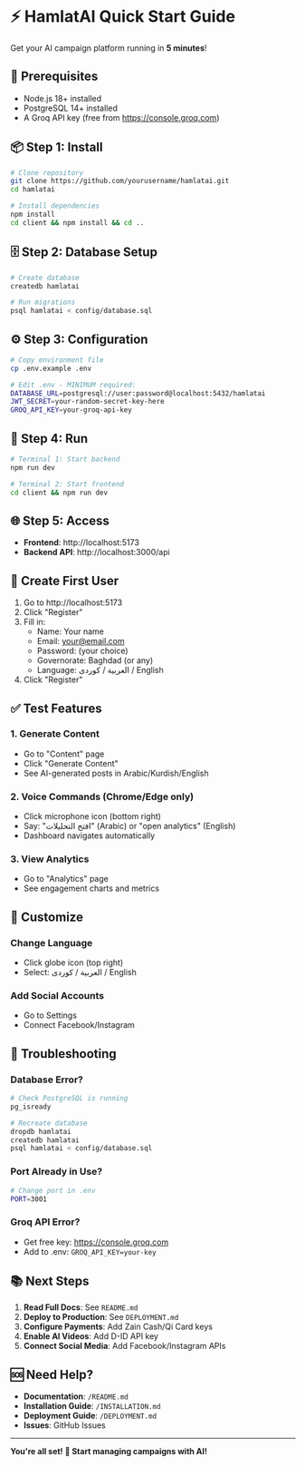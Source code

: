# ⚡ HamlatAI Quick Start Guide

Get your AI campaign platform running in **5 minutes**!

## 🎯 Prerequisites

- Node.js 18+ installed
- PostgreSQL 14+ installed
- A Groq API key (free from https://console.groq.com)

## 📦 Step 1: Install

```bash
# Clone repository
git clone https://github.com/yourusername/hamlatai.git
cd hamlatai

# Install dependencies
npm install
cd client && npm install && cd ..
```

## 🗄️ Step 2: Database Setup

```bash
# Create database
createdb hamlatai

# Run migrations
psql hamlatai < config/database.sql
```

## ⚙️ Step 3: Configuration

```bash
# Copy environment file
cp .env.example .env

# Edit .env - MINIMUM required:
DATABASE_URL=postgresql://user:password@localhost:5432/hamlatai
JWT_SECRET=your-random-secret-key-here
GROQ_API_KEY=your-groq-api-key
```

## 🚀 Step 4: Run

```bash
# Terminal 1: Start backend
npm run dev

# Terminal 2: Start frontend
cd client && npm run dev
```

## 🌐 Step 5: Access

- **Frontend**: http://localhost:5173
- **Backend API**: http://localhost:3000/api

## 👤 Create First User

1. Go to http://localhost:5173
2. Click "Register"
3. Fill in:
   - Name: Your name
   - Email: your@email.com
   - Password: (your choice)
   - Governorate: Baghdad (or any)
   - Language: العربية / کوردی / English
4. Click "Register"

## ✅ Test Features

### 1. Generate Content
- Go to "Content" page
- Click "Generate Content"
- See AI-generated posts in Arabic/Kurdish/English

### 2. Voice Commands (Chrome/Edge only)
- Click microphone icon (bottom right)
- Say: "افتح التحليلات" (Arabic) or "open analytics" (English)
- Dashboard navigates automatically

### 3. View Analytics
- Go to "Analytics" page
- See engagement charts and metrics

## 🎨 Customize

### Change Language
- Click globe icon (top right)
- Select: العربية / کوردی / English

### Add Social Accounts
- Go to Settings
- Connect Facebook/Instagram

## 🔧 Troubleshooting

### Database Error?
```bash
# Check PostgreSQL is running
pg_isready

# Recreate database
dropdb hamlatai
createdb hamlatai
psql hamlatai < config/database.sql
```

### Port Already in Use?
```bash
# Change port in .env
PORT=3001
```

### Groq API Error?
- Get free key: https://console.groq.com
- Add to .env: `GROQ_API_KEY=your-key`

## 📚 Next Steps

1. **Read Full Docs**: See `README.md`
2. **Deploy to Production**: See `DEPLOYMENT.md`
3. **Configure Payments**: Add Zain Cash/Qi Card keys
4. **Enable AI Videos**: Add D-ID API key
5. **Connect Social Media**: Add Facebook/Instagram APIs

## 🆘 Need Help?

- **Documentation**: `/README.md`
- **Installation Guide**: `/INSTALLATION.md`
- **Deployment Guide**: `/DEPLOYMENT.md`
- **Issues**: GitHub Issues

---

**You're all set! 🎉 Start managing campaigns with AI!**
